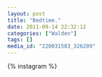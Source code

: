 ```yaml
---
layout: post
title: "Bedtime."
date: 2011-09-14 22:32:12
categories: ["Walden"]
tags: []
media_id: "220031583_326209"
---
```


{% instagram %}
